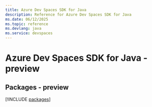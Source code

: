 ```yaml
---
title: Azure Dev Spaces SDK for Java
description: Reference for Azure Dev Spaces SDK for Java
ms.date: 06/12/2025
ms.topic: reference
ms.devlang: java
ms.service: devspaces
---
```

# Azure Dev Spaces SDK for Java - preview
## Packages - preview
[!INCLUDE [packages](dev-spaces-index.md)]